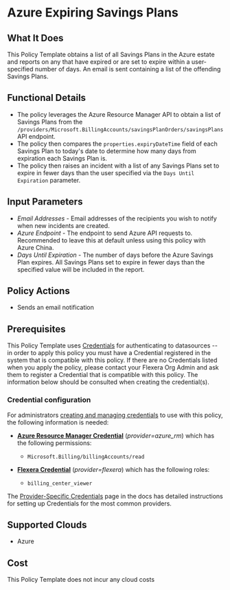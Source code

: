 # Azure Expiring Savings Plans

## What It Does

This Policy Template obtains a list of all Savings Plans in the Azure estate and reports on any that have expired or are set to expire within a user-specified number of days. An email is sent containing a list of the offending Savings Plans.

## Functional Details

- The policy leverages the Azure Resource Manager API to obtain a list of Savings Plans from the `/providers/Microsoft.BillingAccounts/savingsPlanOrders/savingsPlans` API endpoint.
- The policy then compares the `properties.expiryDateTime` field of each Savings Plan to today's date to determine how many days from expiration each Savings Plan is.
- The policy then raises an incident with a list of any Savings Plans set to expire in fewer days than the user specified via the `Days Until Expiration` parameter.

## Input Parameters

- *Email Addresses* - Email addresses of the recipients you wish to notify when new incidents are created.
- *Azure Endpoint* - The endpoint to send Azure API requests to. Recommended to leave this at default unless using this policy with Azure China.
- *Days Until Expiration* - The number of days before the Azure Savings Plan expires. All Savings Plans set to expire in fewer days than the specified value will be included in the report.

## Policy Actions

- Sends an email notification

## Prerequisites

This Policy Template uses [Credentials](https://docs.flexera.com/flexera/EN/Automation/ManagingCredentialsExternal.htm) for authenticating to datasources -- in order to apply this policy you must have a Credential registered in the system that is compatible with this policy. If there are no Credentials listed when you apply the policy, please contact your Flexera Org Admin and ask them to register a Credential that is compatible with this policy. The information below should be consulted when creating the credential(s).

### Credential configuration

For administrators [creating and managing credentials](https://docs.flexera.com/flexera/EN/Automation/ManagingCredentialsExternal.htm) to use with this policy, the following information is needed:

- [**Azure Resource Manager Credential**](https://docs.flexera.com/flexera/EN/Automation/ProviderCredentials.htm#automationadmin_109256743_1124668) (*provider=azure_rm*) which has the following permissions:
  - `Microsoft.Billing/billingAccounts/read`

- [**Flexera Credential**](https://docs.flexera.com/flexera/EN/Automation/ProviderCredentials.htm) (*provider=flexera*) which has the following roles:
  - `billing_center_viewer`

The [Provider-Specific Credentials](https://docs.flexera.com/flexera/EN/Automation/ProviderCredentials.htm) page in the docs has detailed instructions for setting up Credentials for the most common providers.

## Supported Clouds

- Azure

## Cost

This Policy Template does not incur any cloud costs
